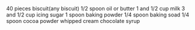 40 pieces biscuit(any biscuit)
1/2 spoon oil or butter 
1 and 1/2 cup milk
3 and 1/2 cup icing sugar
1 spoon baking powder
1/4 spoon baking soad
1/4 spoon cocoa powder
whipped cream 
chocolate syrup